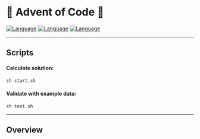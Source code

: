 # 🎄 Advent of Code 🎄
[![Language](https://badgen.net/static/Language/TypeScript/blue)](#typescript)
[![Language](https://badgen.net/static/Language/Java/orange)](#java)
[![Language](https://badgen.net/static/Language/Python/blue)](#python)

<hr/>

## Scripts

#### Calculate solution:
```
sh start.sh
```

#### Validate with example data:
```
sh test.sh
```

<hr>

## Overview

